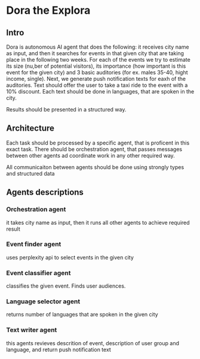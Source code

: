 # Dora the Explora

## Intro

Dora is autonomous AI agent that does the following: it receives city name as input, and then it searches for events in that given city that are taking place in the following two weeks. For each of the events we try to estimate its size (nu,ber of potential visitors), its importance (how important is this event for the given city) and 3 basic auditories (for ex. males 35-40, hight income, single). Next, we generate push notification texts for eaxh of the auditories. Text should offer the user to take a taxi ride to the event with a 10% discount. Each text should be done in languages, that are spoken in the city.

Results should be presented in a structured way.

## Architecture

Each task should be processed by a specific agent, that is proficent in this exact task. There should be orchestration agent, that passes messages between other agents ad coordinate work in any other required way.

All communicaiton between agents should be done using strongly types and structured data

## Agents descriptions

### Orchestration agent

it takes city name as input, then it runs all other agents to achieve required result

### Event finder agent

uses perplexity api to select events in the given city

### Event classifier agent

classifies the given event. Finds user audiences.

### Language selector agent

returns number of languages that are spoken in the given city

### Text writer agent

this agents revieves descrition of event, description of user group and language, and return push notification text


